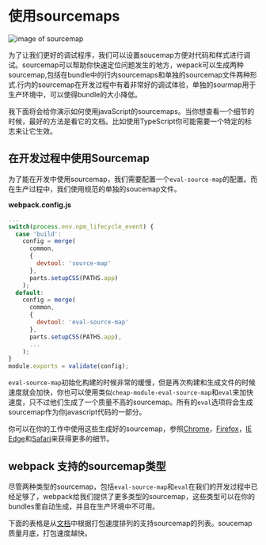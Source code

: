 # 使用sourcemaps

![image of sourcemap](http://survivejs.com/webpack/images/sourcemaps.png)

为了让我们更好的调试程序，我们可以设置soucemap方便对代码和样式进行调试。sourcemap可以帮助你快速定位问题发生的地方，wepack可以生成两种sourcemap,包括在bundle中的行内sourcemaps和单独的sourcemap文件两种形式.行内的sourcemap在开发过程中有着非常好的调试体验，单独的sourmap用于生产环境中，可以使得bundle的大小降低。

我下面将会给你演示如何使用javaScript的sourcemaps。当你想查看一个细节的时候，最好的方法是看它的文档。比如使用TypeScript你可能需要一个特定的标志来让它生效。

## 在开发过程中使用Sourcemap

为了能在开发中使用sourcemap，我们需要配置一个`eval-source-map`的配置。而在生产过程中，我们使用规范的单独的soucemap文件。

**webpack.config.js**

```js
...
switch(process.env.npm_lifecycle_event) {
  case 'build':
    config = merge(
      common,
      {
        devtool: 'source-map'
      },
      parts.setupCSS(PATHS.app)
    );
  default:
    config = merge(
      common,
      {
        devtool: 'eval-source-map'
      },
      parts.setupCSS(PATHS.app),
      ...
    );
}
module.exports = validate(config);
```

`eval-source-map`初始化构建的时候非常的缓慢，但是再次构建和生成文件的时候速度就会加快，你也可以使用类似`cheap-module-eval-source-map`和`eval`来加快速度，只不过他们生成了一个质量不高的sourcemap。所有的`eval`选项将会生成sourcemap作为你javascript代码的一部分。

你可以在你的工作中使用这些生成好的sourcemap，参照[Chrome](https://developer.chrome.com/devtools/docs/javascript-debugging)，[Firefox](https://developer.mozilla.org/en-US/docs/Tools/Debugger/How_to/Use_a_source_map)，[IE Edge](https://developer.microsoft.com/en-us/microsoft-edge/platform/documentation/f12-devtools-guide/debugger/#source-maps)和[Safari](https://developer.apple.com/library/safari/documentation/AppleApplications/Conceptual/Safari_Developer_Guide/ResourcesandtheDOM/ResourcesandtheDOM.html#//apple_ref/doc/uid/TP40007874-CH3-SW2)来获得更多的细节。

## webpack 支持的sourcemap类型

尽管两种类型的sourcemap，包括`eval-source-map`和`eval`在我们的开发过程中已经足够了，webpack给我们提供了更多类型的sourcemap，这些类型可以在你的bundles里自动生成，并且在生产环境中不可用。

下面的表格是从[文档](https://webpack.github.io/docs/configuration.html#devtool)中根据打包速度排列的支持sourcemap的列表。soucemap质量月底，打包速度越快。
